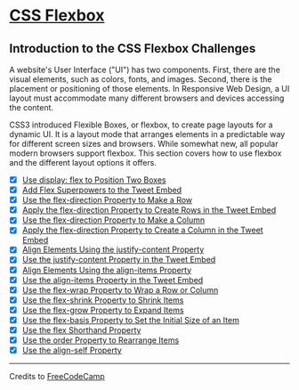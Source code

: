 # [CSS Flexbox](https://learn.freecodecamp.org/responsive-web-design/css-flexbox/)

## Introduction to the CSS Flexbox Challenges

A website's User Interface ("UI") has two components. First, there are the visual elements, such as colors, fonts, and images. Second, there is the placement or positioning of those elements. In Responsive Web Design, a UI layout must accommodate many different browsers and devices accessing the content.

CSS3 introduced Flexible Boxes, or flexbox, to create page layouts for a dynamic UI. It is a layout mode that arranges elements in a predictable way for different screen sizes and browsers. While somewhat new, all popular modern browsers support flexbox. This section covers how to use flexbox and the different layout options it offers.

- [x] [Use display: flex to Position Two Boxes](01-use-display-flex-to-position-two-boxes.html)
- [x] [Add Flex Superpowers to the Tweet Embed](02-add-flex-superpowers-to-the-tweet-embed.html)
- [x] [Use the flex-direction Property to Make a Row](03-use-the-flex-direction-property-to-make-a-row.html)
- [x] [Apply the flex-direction Property to Create Rows in the Tweet Embed](04-apply-the-flex-direction-property-to-create-rows-in-the-tweet-embed.html)
- [x] [Use the flex-direction Property to Make a Column](05-use-the-flex-direction-property-to-make-a-column.html)
- [x] [Apply the flex-direction Property to Create a Column in the Tweet Embed](06-apply-the-flex-direction-property-to-create-a-column-in-the-tweet-embed.html)
- [x] [Align Elements Using the justify-content Property](07-align-elements-using-the-justify-content-property.html)
- [x] [Use the justify-content Property in the Tweet Embed](08-use-the-justify-content-property-in-the-tweet-embed.html)
- [x] [Align Elements Using the align-items Property](09-align-elements-using-the-align-items-property.html)
- [x] [Use the align-items Property in the Tweet Embed](10-use-the-align-items-property-in-the-tweet-embed.html)
- [x] [Use the flex-wrap Property to Wrap a Row or Column](11-use-the-flex-wrap-property-to-wrap-a-row-or-column.html)
- [x] [Use the flex-shrink Property to Shrink Items](12-use-the-flex-shrink-property-to-shrink-items.html)
- [x] [Use the flex-grow Property to Expand Items](13-use-the-flex-grow-property-to-expand-items.html)
- [x] [Use the flex-basis Property to Set the Initial Size of an Item](14-use-the-flex-basis-property-to-set-the-initial-size-of-an-item.html)
- [x] [Use the flex Shorthand Property](15-use-the-flex-shorthand-property.html)
- [x] [Use the order Property to Rearrange Items](16-use-the-order-property-to-rearrange-items.html)
- [x] [Use the align-self Property](17-use-the-align-self-property.html)

---

Credits to [FreeCodeCamp](https://www.freecodecamp.org/)